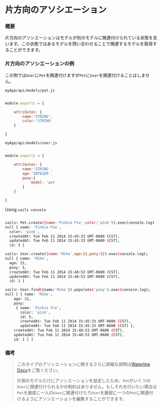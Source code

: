 # 片方向のアソシエーション
### 概要

片方向のアソシエーションはモデルが別のモデルに関連付けられている状態を言います。この状態ではあるモデルを問い合わせることで関連するモデルを取得することができます。

### 片方向のアソシエーションの例

この例では`User`に`Pet`を関連付けますが`Pet`に`User`を関連付けることはしません。

`myApp/api/models/pet.js`

```javascript

module.exports = {

	attributes: {
		name:'STRING',
		color:'STRING'
	}

}

```

`myApp/api/models/user.js`

```javascript

module.exports = {

	attributes: {
		name:'STRING',
		age:'INTEGER',
		pony:{
			model: 'pet'
		}
	}

}

```

Using `sails console`

```sh

sails> Pet.create({name:'Pinkie Pie',color:'pink'}).exec(console.log)
null { name: 'Pinkie Pie',
  color: 'pink',
  createdAt: Tue Feb 11 2014 15:45:33 GMT-0600 (CST),
  updatedAt: Tue Feb 11 2014 15:45:33 GMT-0600 (CST),
  id: 5 }

sails> User.create({name:'Mike',age:21,pony:5}).exec(console.log);
null { name: 'Mike',
  age: 21,
  pony: 5,
  createdAt: Tue Feb 11 2014 15:48:53 GMT-0600 (CST),
  updatedAt: Tue Feb 11 2014 15:48:53 GMT-0600 (CST),
  id: 1 }

sails> User.find({name:'Mike'}).populate('pony').exec(console.log);
null [ { name: 'Mike',
    age: 21,
    pony: 
     { name: 'Pinkie Pie',
       color: 'pink',
       id: 5,
       createdAt: Tue Feb 11 2014 15:45:33 GMT-0600 (CST),
       updatedAt: Tue Feb 11 2014 15:45:33 GMT-0600 (CST) },
    createdAt: Tue Feb 11 2014 15:48:53 GMT-0600 (CST),
    updatedAt: Tue Feb 11 2014 15:48:53 GMT-0600 (CST),
    id: 1 } ]


```
### 備考
> このタイプのアソシエーションに関するさらに詳細な説明は[Waterline Docs](https://github.com/balderdashy/waterline-docs/blob/master/models/associations/associations.md)をご覧ください。


> 片側のモデルだけにアソシエーションを設定したため、`Pet`がいくつの`User`に関連付けられるかの制約はありません。もしそれを行いたい場合は`Pet`を厳密に一人の`User`に関連付けたり`User`を厳密に一つの`Pet`に関連付けるようにアソシエーションを編集することができます。 

<docmeta name="uniqueID" value="OneWayAssociation708096">
<docmeta name="displayName" value="One Way Association">

